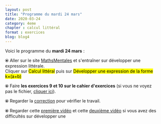 ```yaml
---
layout: post
title: "Programme du mardi 24 mars"
date: 2020-03-24
category: 4eme
chapter : calcul littéral
format : exercices
blog: blog4
---
```


Voici le programme du <b>mardi 24 mars</b> :

⦿ Aller sur le site <a href="http://mathsmentales.net/">MathsMentales</a> et s'entraîner sur développer une expression littérale.
<br>
Cliquer sur <mark>Calcul littéral</mark> puis sur <mark>Développer une expression de la forme k×(a+b)</mark>
 
⦿ Faire <b>les exercices 9 et 10 sur le cahier d'exercices</b> (si vous ne voyez pas le fichier, <a href="/exercices/4eme/4eme_exercices_mardi_24_mars_2020.pdf">cliquer ici</a>). 

<object data="/exercices/4eme/4eme_exercices_mardi_24_mars_2020.pdf" width="100%" height="500" type='application/pdf'></object>

⦿ Regarder la <a class="correction" href="/exercices/4eme/4eme_exercices_mardi_24_mars_2020_corrections.pdf">correction</a> pour vérifier le travail.
 
⦿ Regarder cette <a class="video" href="https://youtu.be/S_ckQpWzmG8">première vidéo</a> et cette <a class="video" href="https://youtu.be/URNld8xsXgM">deuxième vidéo</a> si vous avez des difficultés sur développer une
